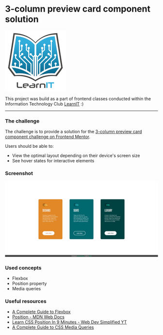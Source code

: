 # 3-column preview card component solution

![](./images/logo_lit.jpg)

This project was build as a part of frontend classes conducted within the Information Technology Club [LearnIT](learnit.how) :)

***

### The challenge

The challenge is to provide a solution for the [3-column preview card component challenge on Frontend Mentor](https://www.frontendmentor.io/challenges/3column-preview-card-component-pH92eAR2-).

Users should be able to:

- View the optimal layout depending on their device's screen size
- See hover states for interactive elements

### Screenshot

![](./images/screenshot.jpg)

### Used concepts

- Flexbox
- Position property
- Media queries

### Useful resources

- [A Complete Guide to Flexbox](https://css-tricks.com/snippets/css/a-guide-to-flexbox/)
- [Position - MDN Web Docs](https://developer.mozilla.org/en-US/docs/Web/CSS/position)
- [Learn CSS Position In 9 Minutes - Web Dev Simplified YT](https://www.youtube.com/watch?v=jx5jmI0UlXUposition)
- [A Complete Guide to CSS Media Queries](https://css-tricks.com/a-complete-guide-to-css-media-queries/)

